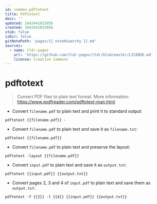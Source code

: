 ```yaml
---
id: common.pdftotext
title: Pdftotext
desc: ''
updated: 1642441815056
created: 1642441815056
stub: false
isDir: false
gitNotePath: 'pages/{{ noteHiearchy }}.md'
sources:
  - name: tldr-pages
    url: 'https://github.com/tldr-pages/tldr/blob/master/LICENSE.md'
    license: Creative Commons
---
```

# pdftotext

> Convert PDF files to plain text format.
> More information: <https://www.xpdfreader.com/pdftotext-man.html>.

- Convert `filename.pdf` to plain text and print it to standard output:

`pdftotext {{filename.pdf}} -`

- Convert `filename.pdf` to plain text and save it as `filename.txt`:

`pdftotext {{filename.pdf}}`

- Convert `filename.pdf` to plain text and preserve the layout:

`pdftotext -layout {{filename.pdf}}`

- Convert `input.pdf` to plain text and save it as `output.txt`:

`pdftotext {{input.pdf}} {{output.txt}}`

- Convert pages 2, 3 and 4 of `input.pdf` to plain text and save them as `output.txt`:

`pdftotext -f {{2}} -l {{4}} {{input.pdf}} {{output.txt}}`

